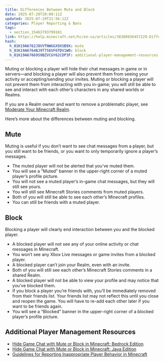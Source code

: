 ```yaml
---
title: Differences Between Mute and Block
date: 2025-07-28T20:09:11Z
updated: 2025-07-29T21:56:12Z
categories: Player Reporting & Bans
tags:
  - section_15463793799181
link: https://help.minecraft.net/hc/en-us/articles/38388936457229-Differences-Between-Mute-and-Block
hash:
  h_01K19A6762J8VVTNWGGX9XSB9X: mute
  h_01K19A6764BJ9T7S6VF6TDV1W0: block
  h_01K19A67669S9BZVCGY62CDP3F: additional-player-management-resources
---
```


Muting or blocking a player will hide their chat messages in game or in servers—and blocking a player will also prevent them from seeing your activity or accepting/sending your invites. Muting or blocking a player will not prevent them from interacting with you in-game; you will still be able to see and interact with each other’s characters in any shared worlds or Realms.

If you are a Realm owner and want to remove a problematic player, see [Moderate Your Minecraft Realm](../Manage-Realms-Settings/Moderate-Your-Minecraft-Realm.md).

Here’s more about the differences between muting and blocking.

## Mute

Muting is useful if you don’t want to see chat messages from a player, but you still want to be friends, or you want to only temporarily ignore a player’s messages.

- The muted player will not be alerted that you’ve muted them.
- You will see a “Muted” banner in the upper-right corner of a muted player’s profile picture.
- You will not see a muted player’s in-game chat messages, but they will still see yours.
- You will still see Minecraft Stories comments from muted players.
- Both of you will still be able to see each other’s Minecraft profiles.
- You can still be friends with a muted player.

## Block

Blocking a player will clearly end interaction between you and the blocked player.

- A blocked player will not see any of your online activity or chat messages in Minecraft.
- You won’t see any Xbox Live messages or game invites from a blocked player.
- A blocked player can’t join your Realm, even with an invite.
- Both of you will still see each other’s Minecraft Stories comments in a shared Realm.
- A blocked player will not be able to view your profile and may notice that you’ve blocked them.
- If you block a player you’re friends with, you’ll be immediately removed from their friends list. Your friends list may not reflect this until you close and reopen the game. You will have to re-add each other later if you want to be friends again.
- You will see a “Blocked” banner in the upper-right corner of a blocked player’s profile picture.

## Additional Player Management Resources

- [Hide Game Chat with Mute or Block in Minecraft: Bedrock Edition](./Hide-Game-Chat-with-Mute-or-Block-in-Minecraft-Bedrock-Edition.md)
- [Hide Game Chat with Mute or Block in Minecraft: Java Edition](./Hide-Game-Chat-with-Mute-or-Block-in-Minecraft-Java-Edition.md)
- [Guidelines for Reporting Inappropriate Player Behavior in Minecraft](./Guidelines-for-Reporting-Inappropriate-Player-Behavior-in-Minecraft.md)
